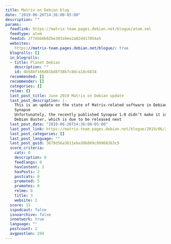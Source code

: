 ```yaml
---
title: Matrix on Debian blog
date: "2019-06-26T14:36:00-05:00"
description: ""
params:
  feedlink: https://matrix-team.pages.debian.net/blogue/atom.xml
  feedtype: atom
  feedid: 2f7ebb0b02be303a9ee2a024417054a5
  websites:
    https://matrix-team.pages.debian.net/blogue/: true
  blogrolls: []
  in_blogrolls:
  - title: Planet Debian
    description: ""
    id: 4b58bf166d81bd8f38b7c8dca18c6834
  recommended: []
  recommender: []
  categories: []
  relme: {}
  last_post_title: June 2019 Matrix on Debian update
  last_post_description: |-
    This is an update on the state of Matrix-related software in Debian.
    Synapse
    Unfortunately, the recently published Synapse 1.0 didn’t make it into
    Debian Buster, which is due to be released next
  last_post_date: "2019-06-26T14:36:00-05:00"
  last_post_link: https://matrix-team.pages.debian.net/blogue/2019/06/26/june-2019-matrix-on-debian-update/
  last_post_categories: []
  last_post_language: ""
  last_post_guid: 3679d56a3611eba30b869c89968263c5
  score_criteria:
    cats: 0
    description: 0
    feedlangs: 0
    hasContent: 3
    hasPosts: 2
    postcats: 0
    promoted: 5
    promotes: 0
    relme: 0
    title: 3
    website: 2
  score: 15
  ispodcast: false
  isnoarchive: false
  innetwork: true
  language: ""
  postcount: 2
  avgpostlen: 294
---
```

